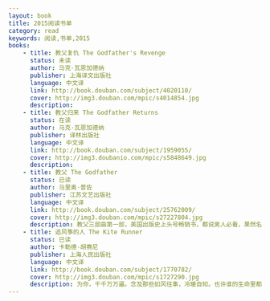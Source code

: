 ```yaml
---
layout: book
title: 2015阅读书单
category: read
keywords: 阅读,书单,2015
books:
    - title: 教父复仇 The Godfather's Revenge
      status: 未读
      author: 马克·瓦恩加德纳
      publisher: 上海译文出版社
      language: 中文译
      link: http://book.douban.com/subject/4020110/
      cover: http://img3.douban.com/mpic/s4014854.jpg
      description:
    - title: 教父归来 The Godfather Returns
      status: 在读
      author: 马克·瓦恩加德纳
      publisher: 译林出版社
      language: 中文译
      link: http://book.douban.com/subject/1959055/
      cover: http://img3.doubanio.com/mpic/s5848649.jpg
      description:
    - title: 教父 The Godfather
      status: 已读
      author: 马里奥·普佐
      publisher: 江苏文艺出版社
      language: 中文译
      link: http://book.douban.com/subject/25762009/
      cover: http://img3.douban.com/mpic/s27227804.jpg
      description: 教父三部曲第一部，美国出版史上头号畅销书，都说男人必看，果然名不虚传，电影也看了。教父的世界里，友谊，是通行的货币；忠诚，是最好的礼物；缄默，是唯一的规则。他藐视一切价值，不给警告，不虚张声势，不留余地。教父，就是自己的上帝。继续看第二部ing。
    - title: 追风筝的人 The Kite Runner
      status: 已读
      author: 卡勒德·胡赛尼
      publisher: 上海人民出版社
      language: 中文译
      link: http://book.douban.com/subject/1770782/
      cover: http://img3.douban.com/mpic/s1727290.jpg
      description: 为你，千千万万遍。念及那些如风往事，冷暖自知。也许谁的生命里都有一只想要挽回的“风筝”，谁没有令自己痛悔的事，谁能保证自己的心灵永在阳光的照耀下？但重回那个被时光深埋的地点，重新面对心灵的考问，不是每个人都有那份勇气，即使，“那儿有再次成为好人的路”。
---
```

